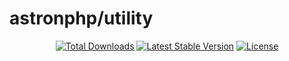 <h1>astronphp/utility</h1>

<p align="center">
	<a href="https://packagist.org/packages/astronphp/utility"><img src="https://poser.pugx.org/astronphp/utility/d/total.svg" alt="Total Downloads"></a>
	<a href="https://packagist.org/packages/astronphp/utility"><img src="https://poser.pugx.org/astronphp/utility/v/stable.svg" alt="Latest Stable Version"></a>
	<a href="https://packagist.org/packages/astronphp/utility"><img src="https://poser.pugx.org/astronphp/utility/license.svg" alt="License"></a>
</p>
